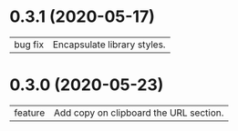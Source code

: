 # 0.3.1 (2020-05-17)

|         |                             |
|---------|-----------------------------|
| bug fix | Encapsulate library styles. |

# 0.3.0 (2020-05-23)

|         |                                        |
|---------|----------------------------------------|
| feature | Add copy on clipboard the URL section. |
